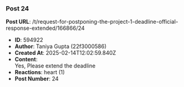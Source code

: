 ### Post 24
**Post URL**: /t/request-for-postponing-the-project-1-deadline-official-response-extended/166866/24
- **ID**: 594922
- **Author**: Taniya Gupta (22f3000586)
- **Created At**: 2025-02-14T12:02:59.840Z
- **Content**:  
  Yes, Please extend the deadline
- **Reactions**: heart (1)
- **Post Number**: 24

